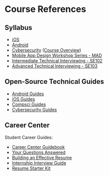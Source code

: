 # Course References

## Syllabus

* [iOS](https://courses.codepath.com/snippets/ios_university/policies)
* [Android](https://courses.codepath.com/snippets/android_university/policies)
* [Cybersecurity](https://courses.codepath.com/snippets/cybersecurity_university/policies) \([Course Overview](https://courses.codepath.com/snippets/cybersecurity_university/course_overview)\)
* [Mobile App Design Workshop Series - MAD](https://courses.codepath.com/snippets/mobile_app_design/policies)
* [Intermediate Technical Interviewing - SE102](https://courses.codepath.com/snippets/intermediate_software_eng/policies)
* [Advanced Technical Interviewing - SE103](https://courses.codepath.com/snippets/advanced_software_eng/policies) 

## Open-Source Technical Guides

* [Android Guides](https://guides.codepath.com/android)
* [iOS Guides](https://guides.codepath.com/ios)
* [Compsci Guides](https://guides.codepath.com/compsci)
* [Cybersecurity Guides](https://guides.codepath.com/websecurity)

## Career Center

Student Career Guides:

* [Career Center Guidebook](https://codepath.hackmd.io/c/Hkt8rjoQV)
* [Your Questions Answered](https://tinyurl.com/codepathquestionsanswered)
* [Building an Effective Resume](https://tinyurl.com/codepathresumeguide)
* [Internship Interview Guide](https://tinyurl.com/codepathinterviewguide)
* [Resume Starter Kit](https://goo.gl/q5dp5w)


